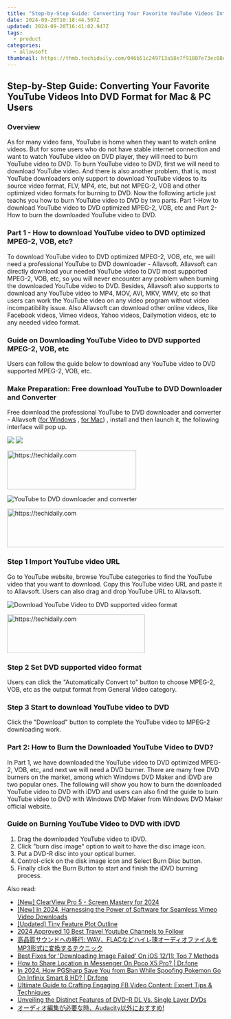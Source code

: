 ```yaml
---
title: "Step-by-Step Guide: Converting Your Favorite YouTube Videos Into DVD Format for Mac & PC Users"
date: 2024-09-20T10:18:44.507Z
updated: 2024-09-20T16:41:02.947Z
tags:
  - product
categories:
  - allavsoft
thumbnail: https://thmb.techidaily.com/046b51c249713a58e7f91807e73ec08e3a40b03e4add7fe4a3b9657a9796ae66.jpg
---
```


## Step-by-Step Guide: Converting Your Favorite YouTube Videos Into DVD Format for Mac & PC Users

### Overview

As for many video fans, YouTube is home when they want to watch online videos. But for some users who do not have stable internet connection and want to watch YouTube video on DVD player, they will need to burn YouTube video to DVD. To burn YouTube video to DVD, first we will need to download YouTube video. And there is also another problem, that is, most YouTube downloaders only support to download YouTube videos to its source video format, FLV, MP4, etc, but not MPEG-2, VOB and other optimized video formats for burning to DVD. Now the following article just teachs you how to burn YouTube video to DVD by two parts. Part 1-How to download YouTube video to DVD optimized MPEG-2, VOB, etc and Part 2-How to burn the downloaded YouTube video to DVD.

### Part 1 - How to download YouTube video to DVD optimized MPEG-2, VOB, etc?

To download YouTube video to DVD optimized MPEG-2, VOB, etc, we will need a professional YouTube to DVD downloader - Allavsoft. Allavsoft can directly download your needed YouTube video to DVD most supported MPEG-2, VOB, etc, so you will never encounter any problem when burning the downloaded YouTube video to DVD. Besides, Allavsoft also supports to download any YouTube video to MP4, MOV, AVI, MKV, WMV, etc so that users can work the YouTube video on any video program without video incompatibility issue. Also Allavsoft can download other online videos, like Facebook videos, Vimeo videos, Yahoo videos, Dailymotion videos, etc to any needed video format.

### Guide on Downloading YouTube Video to DVD supported MPEG-2, VOB, etc

Users can follow the guide below to download any YouTube video to DVD supported MPEG-2, VOB, etc.

### Make Preparation: Free download YouTube to DVD Downloader and Converter

Free download the professional YouTube to DVD downloader and converter - Allavsoft ([for Windows](https://tools.techidaily.com/allavsoft/products/) , [for Mac](https://tools.techidaily.com/allavsoft/products/)) , install and then launch it, the following interface will pop up.

[![](https://www.allavsoft.com/how-to/../images/how-to/free-download-win.jpg)](https://tools.techidaily.com/allavsoft/products/) [![](https://www.allavsoft.com/how-to/../images/how-to/free-download-mac.jpg)](https://tools.techidaily.com/allavsoft/products/)

<!-- affiliate ads begin -->
<a href="https://aidotcom.pxf.io/c/5597632/2129042/19576" target="_top" id="2129042">
  <img src="//a.impactradius-go.com/display-ad/19576-2129042" border="0" alt="https://techidaily.com" width="300" height="90"/>
</a>
<img height="0" width="0" src="https://aidotcom.pxf.io/i/5597632/2129042/19576" style="position:absolute;visibility:hidden;" border="0" />
<!-- affiliate ads end -->

![YouTube to DVD downloader and converter](https://www.allavsoft.com/how-to/../images/allavsoft/screen-shot-600.jpg)

<!-- affiliate ads begin -->
<a href="https://appsumo.8odi.net/c/5597632/2094483/7443" target="_top" id="2094483">
  <img src="//a.impactradius-go.com/display-ad/7443-2094483" border="0" alt="https://techidaily.com" width="728" height="90"/>
</a>
<img height="0" width="0" src="https://appsumo.8odi.net/i/5597632/2094483/7443" style="position:absolute;visibility:hidden;" border="0" />
<!-- affiliate ads end -->

### Step 1 Import YouTube video URL

Go to YouTube website, browse YouTube categories to find the YouTube video that you want to download. Copy this YouTube video URL and paste it to Allavsoft. Users can also drag and drop YouTube URL to Allavsoft.

![Download YouTube Video to DVD supported video format](https://www.allavsoft.com/how-to/../images/how-to/download-rtmp-video/download-rtmp-video.jpg)

<!-- affiliate ads begin -->
<a href="https://bluettius.sjv.io/c/5597632/2139121/17108" target="_top" id="2139121">
  <img src="//a.impactradius-go.com/display-ad/17108-2139121" border="0" alt="https://techidaily.com" width="320" height="90"/>
</a>
<img height="0" width="0" src="https://bluettius.sjv.io/i/5597632/2139121/17108" style="position:absolute;visibility:hidden;" border="0" />
<!-- affiliate ads end -->

### Step 2 Set DVD supported video format

Users can click the "Automatically Convert to" button to choose MPEG-2, VOB, etc as the output format from General Video category.

### Step 3 Start to download YouTube video to DVD

Click the "Download" button to complete the YouTube video to MPEG-2 downloading work.

### Part 2: How to Burn the Downloaded YouTube Video to DVD?

In Part 1, we have downloaded the YouTube video to DVD optimized MPEG-2, VOB, etc, and next we will need a DVD burner. There are many free DVD burners on the market, among which Windows DVD Maker and iDVD are two popular ones. The following will show you how to burn the downloaded YouTube video to DVD with iDVD and users can also find the guide to burn YouTube video to DVD with Windows DVD Maker from Windows DVD Maker official website.

### Guide on Burning YouTube Video to DVD with iDVD

1. Drag the downloaded YouTube video to iDVD.
2. Click "burn disc image" option to wait to have the disc image icon.
3. Put a DVD-R disc into your optical burner.
4. Control-click on the disk image icon and Select Burn Disc button.
5. Finally click the Burn Button to start and finish the iDVD burning process.

<ins class="adsbygoogle"
     style="display:block"
     data-ad-format="autorelaxed"
     data-ad-client="ca-pub-7571918770474297"
     data-ad-slot="1223367746"></ins>

<ins class="adsbygoogle"
     style="display:block"
     data-ad-client="ca-pub-7571918770474297"
     data-ad-slot="8358498916"
     data-ad-format="auto"
     data-full-width-responsive="true"></ins>

<span class="atpl-alsoreadstyle">Also read:</span>
<div><ul>
<li><a href="https://screen-recording.techidaily.com/new-clearview-pro-5-screen-mastery-for-2024/"><u>[New] ClearView Pro 5 - Screen Mastery for 2024</u></a></li>
<li><a href="https://vimeo-videos.techidaily.com/new-in-2024-harnessing-the-power-of-software-for-seamless-vimeo-video-downloads/"><u>[New] In 2024, Harnessing the Power of Software for Seamless Vimeo Video Downloads</u></a></li>
<li><a href="https://some-skills.techidaily.com/updated-tiny-feature-plot-outline/"><u>[Updated] Tiny Feature Plot Outline</u></a></li>
<li><a href="https://youtube-zero.techidaily.com/approved-10-best-travel-youtube-channels-to-follow/"><u>2024 Approved 10 Best Travel Youtube Channels to Follow</u></a></li>
<li><a href="https://win-luxury.techidaily.com/wavflacmp3/"><u>高品質サウンドへの移行: WAV、FLACなどハイレ㻋オーディオファイルをMP3形式に変換するテクニック</u></a></li>
<li><a href="https://app-tips.techidaily.com/best-fixes-for-downloading-image-failed-on-ios-1211-top-7-methods/"><u>Best Fixes for 'Downloading Image Failed' On iOS 12/11: Top 7 Methods</u></a></li>
<li><a href="https://fake-location.techidaily.com/how-to-share-location-in-messenger-on-poco-x5-pro-drfone-by-drfone-virtual-android/"><u>How to Share Location in Messenger On Poco X5 Pro? | Dr.fone</u></a></li>
<li><a href="https://android-pokemon-go.techidaily.com/in-2024-how-pgsharp-save-you-from-ban-while-spoofing-pokemon-go-on-infinix-smart-8-hd-drfone-by-drfone-virtual-android/"><u>In 2024, How PGSharp Save You from Ban While Spoofing Pokemon Go On Infinix Smart 8 HD? | Dr.fone</u></a></li>
<li><a href="https://win-luxury.techidaily.com/ultimate-guide-to-crafting-engaging-fb-video-content-expert-tips-and-techniques/"><u>Ultimate Guide to Crafting Engaging FB Video Content: Expert Tips & Techniques</u></a></li>
<li><a href="https://win-luxury.techidaily.com/unveiling-the-distinct-features-of-dvd-r-dl-vs-single-layer-dvds/"><u>Unveiling the Distinct Features of DVD-R DL Vs. Single Layer DVDs</u></a></li>
<li><a href="https://win-luxury.techidaily.com/1726029374273-audacity/"><u>オーディオ編集が必要な時、Audacity以外におすすめ!</u></a></li>
</ul></div>

